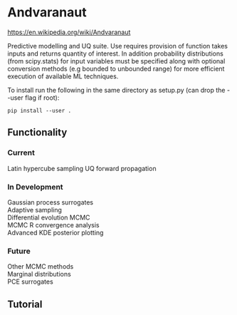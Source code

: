 # Andvaranaut

https://en.wikipedia.org/wiki/Andvaranaut  

Predictive modelling and UQ suite. Use requires provision of function takes inputs and returns quantity of interest. In addition probability distributions (from scipy.stats) for input variables must be specified along with optional conversion methods (e.g bounded to unbounded range) for more efficient execution of available ML techniques.

To install run the following in the same directory as setup.py (can drop the --user flag if root):  

`pip install --user .`

## Functionality

### Current

Latin hypercube sampling
UQ forward propagation

### In Development

Gaussian process surrogates  
Adaptive sampling  
Differential evolution MCMC  
MCMC R convergence analysis  
Advanced KDE posterior plotting  

### Future

Other MCMC methods  
Marginal distributions  
PCE surrogates

## Tutorial
